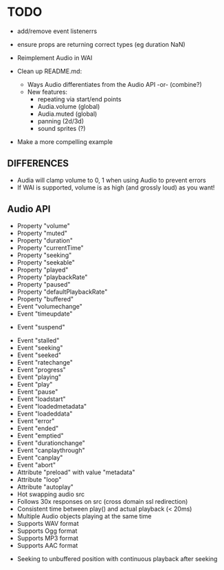 # TODO

* add/remove event listenerrs
* ensure props are returning correct types (eg duration NaN)

* Reimplement Audio in WAI
* Clean up README.md:
	* Ways Audio differentiates from the Audio API
		-or- (combine?)
	* New features:
		- repeating via start/end points
		- Audia.volume (global)
		- Audia.muted (global)
		- panning (2d/3d)
		- sound sprites (?)
* Make a more compelling example

## DIFFERENCES

* Audia will clamp volume to 0, 1 when using Audio to prevent errors
* If WAI is supported, volume is as high (and grossly loud) as you want!

## Audio API

+ Property "volume"
+ Property "muted"
+ Property "duration"
+ Property "currentTime"
+ Property "seeking"
+ Property "seekable"
+ Property "played"
+ Property "playbackRate"
+ Property "paused"
+ Property "defaultPlaybackRate"
+ Property "buffered"
+ Event "volumechange"
+ Event "timeupdate"
- Event "suspend"
+ Event "stalled"
+ Event "seeking"
+ Event "seeked"
+ Event "ratechange"
+ Event "progress"
+ Event "playing"
+ Event "play"
+ Event "pause"
+ Event "loadstart"
+ Event "loadedmetadata"
+ Event "loadeddata"
+ Event "error"
+ Event "ended"
+ Event "emptied"
+ Event "durationchange"
+ Event "canplaythrough"
+ Event "canplay"
+ Event "abort"
+ Attribute "preload" with value "metadata"
+ Attribute "loop"
+ Attribute "autoplay"
+ Hot swapping audio src
+ Follows 30x responses on src (cross domain ssl redirection)
+ Consistent time between play() and actual playback (&lt; 20ms)
+ Multiple Audio objects playing at the same time
+ Supports WAV format
+ Supports Ogg format
+ Supports MP3 format
+ Supports AAC format
- Seeking to unbuffered position with continuous playback after seeking
